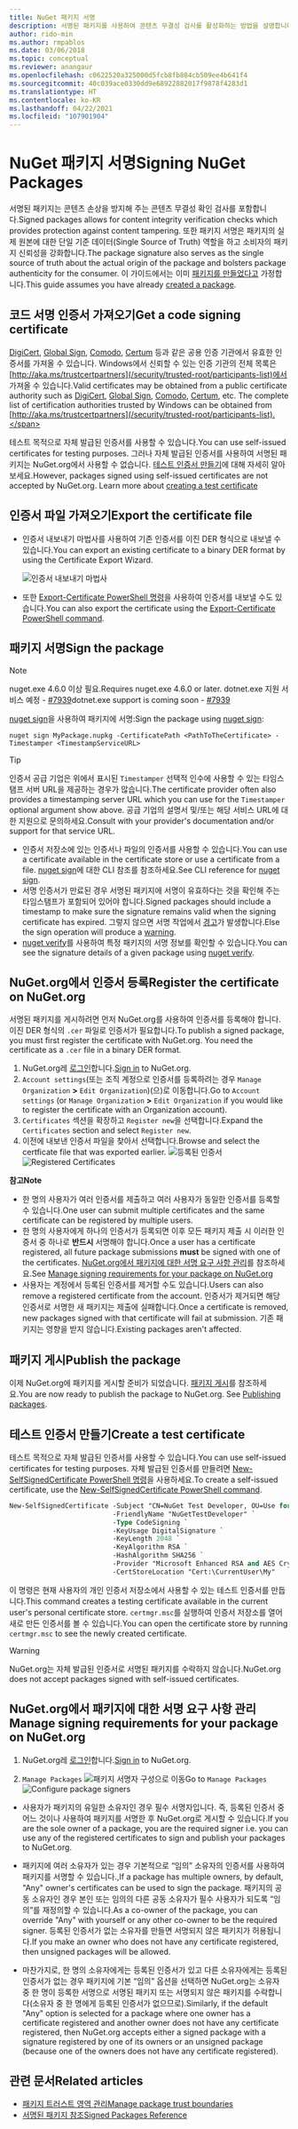```yaml
---
title: NuGet 패키지 서명
description: 서명된 패키지를 사용하여 콘텐츠 무결성 검사를 활성화하는 방법을 설명합니다.
author: rido-min
ms.author: rmpablos
ms.date: 03/06/2018
ms.topic: conceptual
ms.reviewer: anangaur
ms.openlocfilehash: c0622520a325000d5fcb8fb884cb509ee4b641f4
ms.sourcegitcommit: 40c039ace0330dd9e68922882017f9878f4283d1
ms.translationtype: HT
ms.contentlocale: ko-KR
ms.lasthandoff: 04/22/2021
ms.locfileid: "107901904"
---
```

# <a name="signing-nuget-packages"></a><span data-ttu-id="8fc9f-103">NuGet 패키지 서명</span><span class="sxs-lookup"><span data-stu-id="8fc9f-103">Signing NuGet Packages</span></span>

<span data-ttu-id="8fc9f-104">서명된 패키지는 콘텐츠 손상을 방지해 주는 콘텐츠 무결성 확인 검사를 포함합니다.</span><span class="sxs-lookup"><span data-stu-id="8fc9f-104">Signed packages allows for content integrity verification checks which provides protection against content tampering.</span></span> <span data-ttu-id="8fc9f-105">또한 패키지 서명은 패키지의 실제 원본에 대한 단일 기준 데이터(Single Source of Truth) 역할을 하고 소비자의 패키지 신뢰성을 강화합니다.</span><span class="sxs-lookup"><span data-stu-id="8fc9f-105">The package signature also serves as the single source of truth about the actual origin of the package and bolsters package authenticity for the consumer.</span></span> <span data-ttu-id="8fc9f-106">이 가이드에서는 이미 [패키지를 만들었다고](creating-a-package.md) 가정합니다.</span><span class="sxs-lookup"><span data-stu-id="8fc9f-106">This guide assumes you have already [created a package](creating-a-package.md).</span></span>

## <a name="get-a-code-signing-certificate"></a><span data-ttu-id="8fc9f-107">코드 서명 인증서 가져오기</span><span class="sxs-lookup"><span data-stu-id="8fc9f-107">Get a code signing certificate</span></span>

<span data-ttu-id="8fc9f-108">[DigiCert](https://www.digicert.com/code-signing/), [Global Sign](https://www.globalsign.com/en/code-signing-certificate/), [Comodo](https://www.comodo.com/e-commerce/code-signing/code-signing-certificate.php), [Certum](https://www.certum.eu/certum/cert,offer_en_open_source_cs.xml) 등과 같은 공용 인증 기관에서 유효한 인증서를 가져올 수 있습니다. Windows에서 신뢰할 수 있는 인증 기관의 전체 목록은 [http://aka.ms/trustcertpartners](/security/trusted-root/participants-list)에서 가져올 수 있습니다.</span><span class="sxs-lookup"><span data-stu-id="8fc9f-108">Valid certificates may be obtained from a public certificate authority such as [DigiCert](https://www.digicert.com/code-signing/), [Global Sign](https://www.globalsign.com/en/code-signing-certificate/), [Comodo](https://www.comodo.com/e-commerce/code-signing/code-signing-certificate.php), [Certum](https://www.certum.eu/certum/cert,offer_en_open_source_cs.xml), etc. The complete list of certification authorities trusted by Windows can be obtained from [http://aka.ms/trustcertpartners](/security/trusted-root/participants-list).</span></span>

<span data-ttu-id="8fc9f-109">테스트 목적으로 자체 발급된 인증서를 사용할 수 있습니다.</span><span class="sxs-lookup"><span data-stu-id="8fc9f-109">You can use self-issued certificates for testing purposes.</span></span> <span data-ttu-id="8fc9f-110">그러나 자체 발급된 인증서를 사용하여 서명된 패키지는 NuGet.org에서 사용할 수 없습니다. [테스트 인증서 만들기](#create-a-test-certificate)에 대해 자세히 알아보세요.</span><span class="sxs-lookup"><span data-stu-id="8fc9f-110">However, packages signed using self-issued certificates are not accepted by NuGet.org. Learn more about [creating a test certificate](#create-a-test-certificate)</span></span>

## <a name="export-the-certificate-file"></a><span data-ttu-id="8fc9f-111">인증서 파일 가져오기</span><span class="sxs-lookup"><span data-stu-id="8fc9f-111">Export the certificate file</span></span>

* <span data-ttu-id="8fc9f-112">인증서 내보내기 마법사를 사용하여 기존 인증서를 이진 DER 형식으로 내보낼 수 있습니다.</span><span class="sxs-lookup"><span data-stu-id="8fc9f-112">You can export an existing certificate to a binary DER format by using the Certificate Export Wizard.</span></span>

  ![인증서 내보내기 마법사](../reference/media/CertificateExportWizard.png)

* <span data-ttu-id="8fc9f-114">또한 [Export-Certificate PowerShell 명령](/powershell/module/pkiclient/export-certificate)을 사용하여 인증서를 내보낼 수도 있습니다.</span><span class="sxs-lookup"><span data-stu-id="8fc9f-114">You can also export the certificate using the [Export-Certificate PowerShell command](/powershell/module/pkiclient/export-certificate).</span></span>

## <a name="sign-the-package"></a><span data-ttu-id="8fc9f-115">패키지 서명</span><span class="sxs-lookup"><span data-stu-id="8fc9f-115">Sign the package</span></span>

> [!note]
> <span data-ttu-id="8fc9f-116">nuget.exe 4.6.0 이상 필요.</span><span class="sxs-lookup"><span data-stu-id="8fc9f-116">Requires nuget.exe 4.6.0 or later.</span></span> <span data-ttu-id="8fc9f-117">dotnet.exe 지원 서비스 예정 - [#7939](https://github.com/NuGet/Home/issues/7939)</span><span class="sxs-lookup"><span data-stu-id="8fc9f-117">dotnet.exe support is coming soon - [#7939](https://github.com/NuGet/Home/issues/7939)</span></span>

<span data-ttu-id="8fc9f-118">[nuget sign](../reference/cli-reference/cli-ref-sign.md)을 사용하여 패키지에 서명:</span><span class="sxs-lookup"><span data-stu-id="8fc9f-118">Sign the package using [nuget sign](../reference/cli-reference/cli-ref-sign.md):</span></span>

```cli
nuget sign MyPackage.nupkg -CertificatePath <PathToTheCertificate> -Timestamper <TimestampServiceURL>
```

> [!Tip]
> <span data-ttu-id="8fc9f-119">인증서 공급 기업은 위에서 표시된 `Timestamper` 선택적 인수에 사용할 수 있는 타임스탬프 서버 URL을 제공하는 경우가 많습니다.</span><span class="sxs-lookup"><span data-stu-id="8fc9f-119">The certificate provider often also provides a timestamping server URL which you can use for the `Timestamper` optional argument show above.</span></span> <span data-ttu-id="8fc9f-120">공급 기업의 설명서 및/또는 해당 서비스 URL에 대한 지원으로 문의하세요.</span><span class="sxs-lookup"><span data-stu-id="8fc9f-120">Consult with your provider's documentation and/or support for that service URL.</span></span>

* <span data-ttu-id="8fc9f-121">인증서 저장소에 있는 인증서나 파일의 인증서를 사용할 수 있습니다.</span><span class="sxs-lookup"><span data-stu-id="8fc9f-121">You can use a certificate available in the certificate store or use a certificate from a file.</span></span> <span data-ttu-id="8fc9f-122">[nuget sign](../reference/cli-reference/cli-ref-sign.md)에 대한 CLI 참조를 참조하세요.</span><span class="sxs-lookup"><span data-stu-id="8fc9f-122">See CLI reference for [nuget sign](../reference/cli-reference/cli-ref-sign.md).</span></span>
* <span data-ttu-id="8fc9f-123">서명 인증서가 만료된 경우 서명된 패키지에 서명이 유효하다는 것을 확인해 주는 타임스탬프가 포함되어 있어야 합니다.</span><span class="sxs-lookup"><span data-stu-id="8fc9f-123">Signed packages should include a timestamp to make sure the signature remains valid when the signing certificate has expired.</span></span> <span data-ttu-id="8fc9f-124">그렇지 않으면 서명 작업에서 [경고](../reference/errors-and-warnings/NU3002.md)가 발생합니다.</span><span class="sxs-lookup"><span data-stu-id="8fc9f-124">Else the sign operation will produce a [warning](../reference/errors-and-warnings/NU3002.md).</span></span>
* <span data-ttu-id="8fc9f-125">[nuget verify](../reference/cli-reference/cli-ref-verify.md)를 사용하여 특정 패키지의 서명 정보를 확인할 수 있습니다.</span><span class="sxs-lookup"><span data-stu-id="8fc9f-125">You can see the signature details of a given package using [nuget verify](../reference/cli-reference/cli-ref-verify.md).</span></span>

## <a name="register-the-certificate-on-nugetorg"></a><span data-ttu-id="8fc9f-126">NuGet.org에서 인증서 등록</span><span class="sxs-lookup"><span data-stu-id="8fc9f-126">Register the certificate on NuGet.org</span></span>

<span data-ttu-id="8fc9f-127">서명된 패키지를 게시하려면 먼저 NuGet.org를 사용하여 인증서를 등록해야 합니다. 이진 DER 형식의 `.cer` 파일로 인증서가 필요합니다.</span><span class="sxs-lookup"><span data-stu-id="8fc9f-127">To publish a signed package, you must first register the certificate with NuGet.org. You need the certificate as a `.cer` file in a binary DER format.</span></span>

1. <span data-ttu-id="8fc9f-128">NuGet.org레 [로그인](https://www.nuget.org/users/account/LogOn?returnUrl=%2F)합니다.</span><span class="sxs-lookup"><span data-stu-id="8fc9f-128">[Sign in](https://www.nuget.org/users/account/LogOn?returnUrl=%2F) to NuGet.org.</span></span>
1. <span data-ttu-id="8fc9f-129">`Account settings`(또는 조직 계정으로 인증서를 등록하려는 경우 `Manage Organization` **>** `Edit Organization`)(으)로 이동합니다.</span><span class="sxs-lookup"><span data-stu-id="8fc9f-129">Go to `Account settings` (or `Manage Organization` **>** `Edit Organization` if you would like to register the certificate with an Organization account).</span></span>
1. <span data-ttu-id="8fc9f-130">`Certificates` 섹션을 확장하고 `Register new`을 선택합니다.</span><span class="sxs-lookup"><span data-stu-id="8fc9f-130">Expand the `Certificates` section and select `Register new`.</span></span>
1. <span data-ttu-id="8fc9f-131">이전에 내보낸 인증서 파일을 찾아서 선택합니다.</span><span class="sxs-lookup"><span data-stu-id="8fc9f-131">Browse and select the certficate file that was exported earlier.</span></span>
  <span data-ttu-id="8fc9f-132">![등록된 인증서](../reference/media/registered-certs.png)</span><span class="sxs-lookup"><span data-stu-id="8fc9f-132">![Registered Certificates](../reference/media/registered-certs.png)</span></span>

<span data-ttu-id="8fc9f-133">**참고**</span><span class="sxs-lookup"><span data-stu-id="8fc9f-133">**Note**</span></span>
* <span data-ttu-id="8fc9f-134">한 명의 사용자가 여러 인증서를 제출하고 여러 사용자가 동일한 인증서를 등록할 수 있습니다.</span><span class="sxs-lookup"><span data-stu-id="8fc9f-134">One user can submit multiple certificates and the same certificate can be registered by multiple users.</span></span>
* <span data-ttu-id="8fc9f-135">한 명의 사용자에게 하나의 인증서가 등록되면 이후 모든 패키지 제출 시 이러한 인증서 중 하나로 **반드시** 서명해야 합니다.</span><span class="sxs-lookup"><span data-stu-id="8fc9f-135">Once a user has a certificate registered, all future package submissions **must** be signed with one of the certificates.</span></span> <span data-ttu-id="8fc9f-136">[NuGet.org에서 패키지에 대한 서명 요구 사항 관리](#manage-signing-requirements-for-your-package-on-nugetorg)를 참조하세요.</span><span class="sxs-lookup"><span data-stu-id="8fc9f-136">See [Manage signing requirements for your package on NuGet.org](#manage-signing-requirements-for-your-package-on-nugetorg)</span></span>
* <span data-ttu-id="8fc9f-137">사용자는 계정에서 등록된 인증서를 제거할 수도 있습니다.</span><span class="sxs-lookup"><span data-stu-id="8fc9f-137">Users can also remove a registered certificate from the account.</span></span> <span data-ttu-id="8fc9f-138">인증서가 제거되면 해당 인증서로 서명한 새 패키지는 제출에 실패합니다.</span><span class="sxs-lookup"><span data-stu-id="8fc9f-138">Once a certificate is removed, new packages signed with that certificate will fail at submission.</span></span> <span data-ttu-id="8fc9f-139">기존 패키지는 영향을 받지 않습니다.</span><span class="sxs-lookup"><span data-stu-id="8fc9f-139">Existing packages aren't affected.</span></span>

## <a name="publish-the-package"></a><span data-ttu-id="8fc9f-140">패키지 게시</span><span class="sxs-lookup"><span data-stu-id="8fc9f-140">Publish the package</span></span>

<span data-ttu-id="8fc9f-141">이제 NuGet.org에 패키지를 게시할 준비가 되었습니다. [패키지 게시](../nuget-org/Publish-a-package.md)를 참조하세요.</span><span class="sxs-lookup"><span data-stu-id="8fc9f-141">You are now ready to publish the package to NuGet.org. See [Publishing packages](../nuget-org/Publish-a-package.md).</span></span>

## <a name="create-a-test-certificate"></a><span data-ttu-id="8fc9f-142">테스트 인증서 만들기</span><span class="sxs-lookup"><span data-stu-id="8fc9f-142">Create a test certificate</span></span>

<span data-ttu-id="8fc9f-143">테스트 목적으로 자체 발급된 인증서를 사용할 수 있습니다.</span><span class="sxs-lookup"><span data-stu-id="8fc9f-143">You can use self-issued certificates for testing purposes.</span></span> <span data-ttu-id="8fc9f-144">자체 발급된 인증서를 만들려면 [New-SelfSignedCertificate PowerShell 명령](/powershell/module/pkiclient/new-selfsignedcertificate)을 사용하세요.</span><span class="sxs-lookup"><span data-stu-id="8fc9f-144">To create a self-issued certificate, use the [New-SelfSignedCertificate PowerShell command](/powershell/module/pkiclient/new-selfsignedcertificate).</span></span>

```ps
New-SelfSignedCertificate -Subject "CN=NuGet Test Developer, OU=Use for testing purposes ONLY" `
                          -FriendlyName "NuGetTestDeveloper" `
                          -Type CodeSigning `
                          -KeyUsage DigitalSignature `
                          -KeyLength 2048 `
                          -KeyAlgorithm RSA `
                          -HashAlgorithm SHA256 `
                          -Provider "Microsoft Enhanced RSA and AES Cryptographic Provider" `
                          -CertStoreLocation "Cert:\CurrentUser\My" 
```

<span data-ttu-id="8fc9f-145">이 명령은 현재 사용자의 개인 인증서 저장소에서 사용할 수 있는 테스트 인증서를 만듭니다.</span><span class="sxs-lookup"><span data-stu-id="8fc9f-145">This command creates a testing certificate available in the current user's personal certificate store.</span></span> <span data-ttu-id="8fc9f-146">`certmgr.msc`를 실행하여 인증서 저장소를 열어 새로 만든 인증서를 볼 수 있습니다.</span><span class="sxs-lookup"><span data-stu-id="8fc9f-146">You can open the certificate store by running `certmgr.msc` to see the newly created certificate.</span></span>

> [!Warning]
> <span data-ttu-id="8fc9f-147">NuGet.org는 자체 발급된 인증서로 서명된 패키지를 수락하지 않습니다.</span><span class="sxs-lookup"><span data-stu-id="8fc9f-147">NuGet.org does not accept packages signed with self-issued certificates.</span></span>

## <a name="manage-signing-requirements-for-your-package-on-nugetorg"></a><span data-ttu-id="8fc9f-148">NuGet.org에서 패키지에 대한 서명 요구 사항 관리</span><span class="sxs-lookup"><span data-stu-id="8fc9f-148">Manage signing requirements for your package on NuGet.org</span></span>
1. <span data-ttu-id="8fc9f-149">NuGet.org레 [로그인](https://www.nuget.org/users/account/LogOn?returnUrl=%2F)합니다.</span><span class="sxs-lookup"><span data-stu-id="8fc9f-149">[Sign in](https://www.nuget.org/users/account/LogOn?returnUrl=%2F) to NuGet.org.</span></span>

1. <span data-ttu-id="8fc9f-150">`Manage Packages` 
   ![패키지 서명자 구성](../reference/media/configure-package-signers.png)으로 이동</span><span class="sxs-lookup"><span data-stu-id="8fc9f-150">Go to `Manage Packages` 
![Configure package signers](../reference/media/configure-package-signers.png)</span></span>

* <span data-ttu-id="8fc9f-151">사용자가 패키지의 유일한 소유자인 경우 필수 서명자입니다. 즉, 등록된 인증서 중 어느 것이나 사용하여 패키지를 서명한 후 NuGet.org로 게시할 수 있습니다.</span><span class="sxs-lookup"><span data-stu-id="8fc9f-151">If you are the sole owner of a package, you are the required signer i.e. you can use any of the registered certificates to sign and publish your packages to NuGet.org.</span></span>

* <span data-ttu-id="8fc9f-152">패키지에 여러 소유자가 있는 경우 기본적으로 “임의” 소유자의 인증서를 사용하여 패키지를 서명할 수 있습니다.,</span><span class="sxs-lookup"><span data-stu-id="8fc9f-152">If a package has multiple owners, by default, "Any" owner's certificates can be used to sign the package.</span></span> <span data-ttu-id="8fc9f-153">패키지의 공동 소유자인 경우 본인 또는 임의의 다른 공동 소유자가 필수 사용자가 되도록 “임의”를 재정의할 수 있습니다.</span><span class="sxs-lookup"><span data-stu-id="8fc9f-153">As a co-owner of the package, you can override "Any" with yourself or any other co-owner to be the required signer.</span></span> <span data-ttu-id="8fc9f-154">등록된 인증서가 없는 소유자를 만들면 서명되지 않은 패키지가 허용됩니다.</span><span class="sxs-lookup"><span data-stu-id="8fc9f-154">If you make an owner  who does not have any certificate registered, then unsigned packages will be allowed.</span></span> 

* <span data-ttu-id="8fc9f-155">마찬가지로, 한 명의 소유자에게는 등록된 인증서가 있고 다른 소유자에게는 등록된 인증서가 없는 경우 패키지에 기본 “임의” 옵션을 선택하면 NuGet.org는 소유자 중 한 명이 등록한 서명으로 서명된 패키지 또는 서명되지 않은 패키지를 수락합니다(소유자 중 한 명에게 등록된 인증서가 없으므로).</span><span class="sxs-lookup"><span data-stu-id="8fc9f-155">Similarly, if the default "Any" option is selected for a package where one owner has a certificate registered and another owner does not have any certificate registered, then NuGet.org accepts either a signed package with a signature registered by one of its owners or an unsigned package (because one of the owners does not have any certificate registered).</span></span>

## <a name="related-articles"></a><span data-ttu-id="8fc9f-156">관련 문서</span><span class="sxs-lookup"><span data-stu-id="8fc9f-156">Related articles</span></span>

- [<span data-ttu-id="8fc9f-157">패키지 트러스트 영역 관리</span><span class="sxs-lookup"><span data-stu-id="8fc9f-157">Manage package trust boundaries</span></span>](../consume-packages/installing-signed-packages.md)
- [<span data-ttu-id="8fc9f-158">서명된 패키지 참조</span><span class="sxs-lookup"><span data-stu-id="8fc9f-158">Signed Packages Reference</span></span>](../reference/Signed-Packages-Reference.md)
